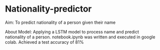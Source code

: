 # Nationality-predictor

Aim: To predict nationality of a person given their name

About Model: Applying a LSTM model to process name and predict nationality of a person. notebook.ipynb was written and executed in google colab. Achieved a test accuracy of 81%
